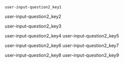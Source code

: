 ```ngMeta
user-input-question2_key1
```

user-input-question2_key2


user-input-question2_key3


user-input-question2_key4
user-input-question2_key5



user-input-question2_key6
user-input-question2_key7



user-input-question2_key8
user-input-question2_key9
